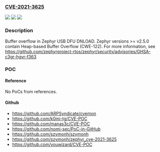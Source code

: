 ### [CVE-2021-3625](https://cve.mitre.org/cgi-bin/cvename.cgi?name=CVE-2021-3625)
![](https://img.shields.io/static/v1?label=Product&message=zephyr&color=blue)
![](https://img.shields.io/static/v1?label=Version&message=%3E%3D%20v2.5.0%20&color=brighgreen)
![](https://img.shields.io/static/v1?label=Vulnerability&message=Heap-based%20Buffer%20Overflow%20(CWE-122)&color=brighgreen)

### Description

Buffer overflow in Zephyr USB DFU DNLOAD. Zephyr versions >= v2.5.0 contain Heap-based Buffer Overflow (CWE-122). For more information, see https://github.com/zephyrproject-rtos/zephyr/security/advisories/GHSA-c3gr-hgvr-f363

### POC

#### Reference
No PoCs from references.

#### Github
- https://github.com/ARPSyndicate/cvemon
- https://github.com/k0mi-tg/CVE-POC
- https://github.com/manas3c/CVE-POC
- https://github.com/nomi-sec/PoC-in-GitHub
- https://github.com/szymonh/szymonh
- https://github.com/szymonh/zephyr_cve-2021-3625
- https://github.com/youwizard/CVE-POC

